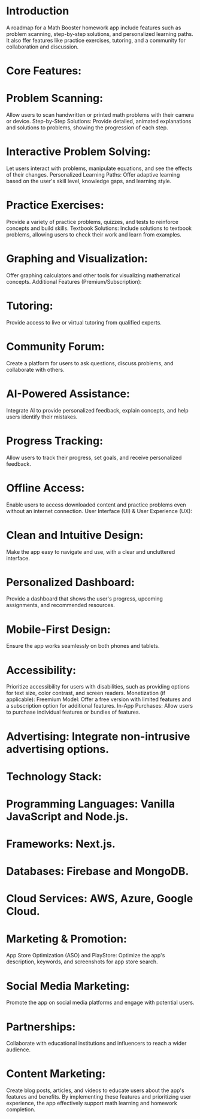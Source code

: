 
# Introduction

A roadmap for a Math Booster homework app include features such as problem scanning, step-by-step solutions, and personalized learning paths. It also ffer features like practice exercises, tutoring, and a community for collaboration and discussion. 


# Core Features:
# Problem Scanning:
Allow users to scan handwritten or printed math problems with their camera or device. 
Step-by-Step Solutions:
Provide detailed, animated explanations and solutions to problems, showing the progression of each step. 
# Interactive Problem Solving:
Let users interact with problems, manipulate equations, and see the effects of their changes. 
Personalized Learning Paths:
Offer adaptive learning based on the user's skill level, knowledge gaps, and learning style. 
# Practice Exercises:
Provide a variety of practice problems, quizzes, and tests to reinforce concepts and build skills. 
Textbook Solutions:
Include solutions to textbook problems, allowing users to check their work and learn from examples. 
# Graphing and Visualization:
Offer graphing calculators and other tools for visualizing mathematical concepts. 
Additional Features (Premium/Subscription):
# Tutoring:
Provide access to live or virtual tutoring from qualified experts. 
# Community Forum:
Create a platform for users to ask questions, discuss problems, and collaborate with others. 
# AI-Powered Assistance:
Integrate AI to provide personalized feedback, explain concepts, and help users identify their mistakes. 
# Progress Tracking:
Allow users to track their progress, set goals, and receive personalized feedback. 
# Offline Access:
Enable users to access downloaded content and practice problems even without an internet connection. 
User Interface (UI) & User Experience (UX):
# Clean and Intuitive Design:
Make the app easy to navigate and use, with a clear and uncluttered interface. 
# Personalized Dashboard:
Provide a dashboard that shows the user's progress, upcoming assignments, and recommended resources. 
# Mobile-First Design:
Ensure the app works seamlessly on both phones and tablets. 
# Accessibility:
Prioritize accessibility for users with disabilities, such as providing options for text size, color contrast, and screen readers. 
Monetization (if applicable):
Freemium Model: Offer a free version with limited features and a subscription option for additional features.
In-App Purchases: Allow users to purchase individual features or bundles of features.
# Advertising: Integrate non-intrusive advertising options. 
# Technology Stack:
# Programming Languages: Vanilla JavaScript and Node.js.
# Frameworks: Next.js.
# Databases: Firebase and MongoDB.
# Cloud Services: AWS, Azure, Google Cloud. 
# Marketing & Promotion:
App Store Optimization (ASO) and PlayStore:
Optimize the app's description, keywords, and screenshots for app store search.
# Social Media Marketing:
Promote the app on social media platforms and engage with potential users.
# Partnerships:
Collaborate with educational institutions and influencers to reach a wider audience.
# Content Marketing:
Create blog posts, articles, and videos to educate users about the app's features and benefits. 
By implementing these features and prioritizing user experience, the app effectively support math learning and homework completion. 